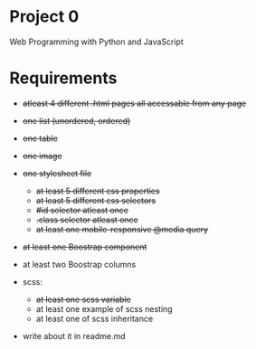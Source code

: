 # Project 0

Web Programming with Python and JavaScript

# Requirements

- ~~atleast 4 different .html pages all accessable from any page~~
- ~~one list (unordered, ordered)~~
- ~~one table~~
- ~~one image~~
- ~~one stylesheet file~~
    - ~~at least 5 different css properties~~
    - ~~at least 5 different css selectors~~
    - ~~#id selector atleast once~~
    - ~~.class selector atleast once~~
    - ~~at least one mobile-responsive @media query~~
- ~~at least one Boostrap component~~
- at least two Boostrap columns

- scss:
    - ~~at least one scss variable~~
    - at least one example of scss nesting
    - at least one of scss inheritance

- write about it in readme.md
